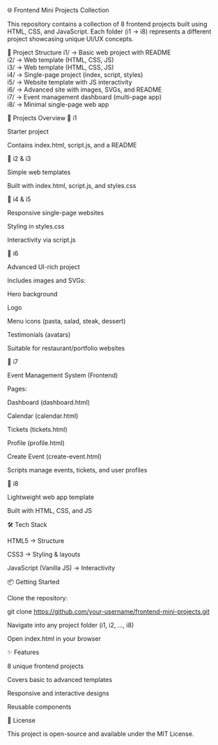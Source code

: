 🌐 Frontend Mini Projects Collection

This repository contains a collection of 8 frontend projects built using HTML, CSS, and JavaScript.
Each folder (i1 → i8) represents a different project showcasing unique UI/UX concepts.

📂 Project Structure
i1/ → Basic web project with README  
i2/ → Web template (HTML, CSS, JS)  
i3/ → Web template (HTML, CSS, JS)  
i4/ → Single-page project (index, script, styles)  
i5/ → Website template with JS interactivity  
i6/ → Advanced site with images, SVGs, and README  
i7/ → Event management dashboard (multi-page app)  
i8/ → Minimal single-page web app  

🚀 Projects Overview
🔹 i1

Starter project

Contains index.html, script.js, and a README

🔹 i2 & i3

Simple web templates

Built with index.html, script.js, and styles.css

🔹 i4 & i5

Responsive single-page websites

Styling in styles.css

Interactivity via script.js

🔹 i6

Advanced UI-rich project

Includes images and SVGs:

Hero background

Logo

Menu icons (pasta, salad, steak, dessert)

Testimonials (avatars)

Suitable for restaurant/portfolio websites

🔹 i7

Event Management System (Frontend)

Pages:

Dashboard (dashboard.html)

Calendar (calendar.html)

Tickets (tickets.html)

Profile (profile.html)

Create Event (create-event.html)

Scripts manage events, tickets, and user profiles

🔹 i8

Lightweight web app template

Built with HTML, CSS, and JS

🛠️ Tech Stack

HTML5 → Structure

CSS3 → Styling & layouts

JavaScript (Vanilla JS) → Interactivity

📦 Getting Started

Clone the repository:

git clone https://github.com/your-username/frontend-mini-projects.git


Navigate into any project folder (i1, i2, ..., i8)

Open index.html in your browser

✨ Features

8 unique frontend projects

Covers basic to advanced templates

Responsive and interactive designs

Reusable components

📜 License

This project is open-source and available under the MIT License.
